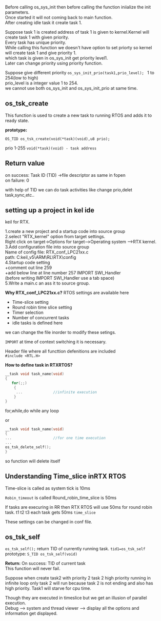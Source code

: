 Before calling os_sys_init then before calling the function iniialize the init parameters.  
Once started it will not coming back to main function.  
After creating idle task it create task 1.  

Suppose task 1 is created address of task 1 is given to kernel.Kernel will create task 1 with given priority.    
Every task has unique priority.  
While calling this function we doesn't have option to set priorty so kernel will create task 1 and give priority 1.  
which task is given in os_sys_init get priority level1.  
Later can change priority using priority function.  

Suppose give different priority `os_sys_init_prio(task1,prio_level); ` 
1 to 254(low to high)  
prio_level is a integer value 1 to 254.    
we cannot use both os_sys_init and os_sys_init_prio at same time.  

## os_tsk_create

This function is used to create a new task to running RTOS and adds it to ready state.  

**prototype:**

`OS_TID os_tsk_create(void(*task)(void),u8 prio);`

prio 1-255
`void(*task)(void) - task address`

## Return value

on success: Task ID (TID)  ->file descriptor as same in fopen  
on failure: 0  

with help of TID we can do task activities like change prio,delet task,sync,etc..  


## setting up a project in kel ide

keil for RTX.

1.create a new project and a startup code into source group  
2.select "RTX_kernel" option from target settings.  
   Right click on target->Options for target-->Operating system -->RTX kernel.  
3.Add configuration file into source group  
  Name of config file: RTX_conf_LPC21xx.c  
  path: C:keil_v5\ARM\RL\RTX\config  
4.Startup code setting  
  +comment out line 259   
  +add below line at line number 257 
       IMPORT SWI_Handler  
(before writing IMPORT SWI_Handler use a tab space)  
5.Write a main.c an ass it to source group.  
  

**Why RTX_conf_LPC21xx.c?** 
RTOS settings are available here
   - Time-slice setting
   - Round robin time slice setting
   - Timer selection
   - Number of concurrent tasks
   - idle tasks is defined here
  
we can change the file inorder to modify these setings.

`IMPORT` at time of context switching it is necessary.
  
Header file where all functtion defenitions are included  
`#include <RTL.H>`

**How to define task in RTXRTOS?**  
```c
__task void task_name(void)
{
   for(;;)
    { 
     ...              //infinite execution 
    }
}
```
for,while,do while any loop

or
```c
__task void task_name(void)
{
...                   //for one time execution  
...
os_tsk_delete_self();
}
```
so function will delete itself


## Understanding Time_slice inRTX RTOS

Time-slice is called as system tick is 10ms  

`Robin_timeout`  is called Round_robin_time_slice is 50ms   

If tasks are execuring in RR then RTX RTOS will use 50ms for round robin task.
t1 t2 t3  each task gets 50ms `time_slice` 

These settings can be changed in conf file.

## os_tsk_self

`os_tsk_self();` return TID of currently running task.
`tid1=os_tsk_self`
prototype:  `S_TID os_tsk_self(void)`

**Return:**
On success: TID of current task  
This function will never fail.  
  
  
Suppose when create task2 with priority 2 task 2 high priority running in infinite loop only task 2 will run because task 2 is not ending and also has high priority.
Task1 will starve for cpu time.  

Though they are executed in timeslice but we get an illusion of parallel execution.  
Debug --> system and thread viewer --> display all the options and information get displayed.
